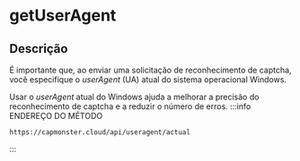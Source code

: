 ﻿---
sidebar_position: 4
sidebar_label: getUserAgent 
---

# getUserAgent

## **Descrição**

É importante que, ao enviar uma solicitação de reconhecimento de captcha, você especifique o *userAgent* (UA) atual do sistema operacional Windows.

Usar o *userAgent* atual do Windows ajuda a melhorar a precisão do reconhecimento de captcha e a reduzir o número de erros.
:::info ENDEREÇO DO MÉTODO
```http
https://capmonster.cloud/api/useragent/actual
```
:::